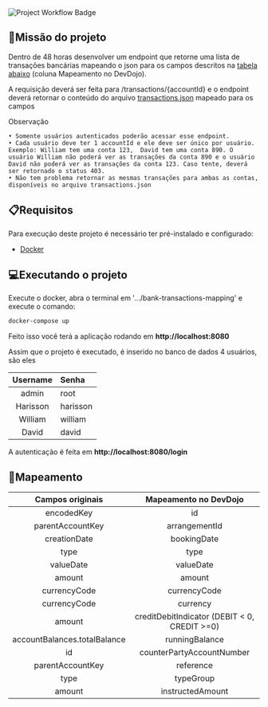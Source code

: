 <img src="https://img.shields.io/github/workflow/status/HarissonNascimento/bank-transactions-mapping/bank-transactions%20CI" alt="Project Workflow Badge"/>

## 🔨Missão do projeto
Dentro de 48 horas desenvolver um endpoint que retorne uma lista de transações bancárias mapeando o json para os campos descritos na [tabela abaixo](https://github.com/HarissonNascimento/bank-transactions-mapping#mapeamento) (coluna Mapeamento no DevDojo).

A requisição deverá ser feita para /transactions/{accountId} e o endpoint deverá retornar o conteúdo do arquivo [transactions.json](https://github.com/HarissonNascimento/bank-transactions-mapping/blob/master/spring-manager/src/main/resources/json/transactions.json) mapeado para os campos

Observação

    • Somente usuários autenticados poderão acessar esse endpoint.
    • Cada usuário deve ter 1 accountId e ele deve ser único por usuário. Exemplo: William tem uma conta 123,  David tem uma conta 890. O usuário William não poderá ver as transações da conta 890 e o usuário David não poderá ver as transações da conta 123. Caso tente, deverá ser retornado o status 403.
    • Não tem problema retornar as mesmas transações para ambas as contas, disponíveis no arquivo transactions.json
   
## 📋Requisitos
 Para execução deste projeto é necessário ter pré-instalado e configurado:
 - [Docker](https://docs.docker.com/get-docker/)
 
## 💻Executando o projeto
Execute o docker, abra o terminal em '.../bank-transactions-mapping' e execute o comando:

```sh
docker-compose up
```

Feito isso você terá a aplicação rodando em **http://localhost:8080**

Assim que o projeto é executado, é inserido no banco de dados 4 usuários, são eles

|   Username   |   Senha   |
|:------------:|:----------|
| admin        | root      |
| Harisson     | harisson  |
| William      | william   |
| David        | david     |

A autenticação é feita em **http://localhost:8080/login**

## 📰Mapeamento

|        Campos originais      	|             Mapeamento no DevDojo            	|
|:----------------------------:	|:--------------------------------------------:	|
| encodedKey                   	| id                                           	|
| parentAccountKey             	| arrangementId                                	|
| creationDate                 	| bookingDate                                  	|
| type                         	| type                                         	|
| valueDate                    	| valueDate                                    	|
| amount                       	| amount                                       	|
| currencyCode                 	| currencyCode                                 	|
| currencyCode                 	| currency                                     	|
| amount                       	| creditDebitIndicator (DEBIT < 0, CREDIT >=0) 	|
| accountBalances.totalBalance 	| runningBalance                               	|
| id                           	| counterPartyAccountNumber                    	|
| parentAccountKey             	| reference                                    	|
| type                         	| typeGroup                                    	|
| amount                        | instructedAmount                              |

